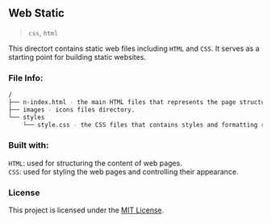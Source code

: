 ## Web Static
> `css`, `html`

This directort contains static web files including `HTML` and `CSS`. It serves as a starting point for building static websites.

### File Info:
```bash
/
├── n-index.html - the main HTML files that represents the page structures of each webpage.
├── images - icons files directory.
└── styles
    └── style.css - the CSS files that contains styles and formatting rules for the web pages.
```

### Built with:
`HTML`: used for structuring the content of web pages.  
`CSS`: used for styling the web pages and controlling their appearance.

### License
This project is licensed under the [MIT License](../LICENSE).

